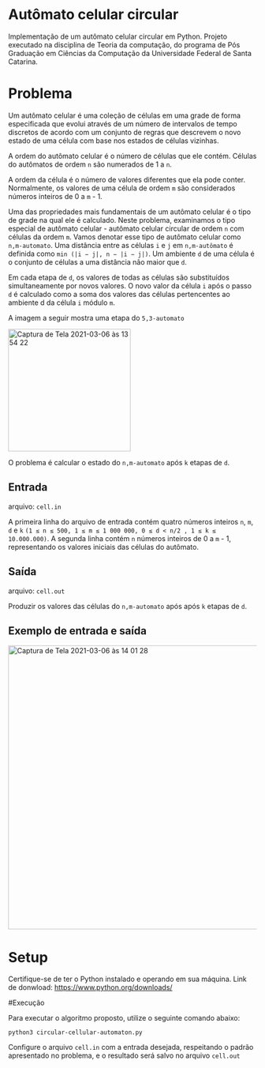 # Autômato celular circular

Implementação de um autômato celular circular em Python. Projeto executado na disciplina de Teoria da computação, do programa de Pós Graduação em Ciências da Computação da Universidade Federal de Santa Catarina.

# Problema 

Um autômato celular é uma coleção de células em uma grade de forma especificada que evolui através de um número de intervalos de tempo discretos de acordo com um conjunto de regras que descrevem o novo estado de uma célula com base nos estados de células vizinhas. 

A ordem do autômato celular é o número de células que ele contém. Células do autômatos de ordem ```n``` são numerados de 1 a ```n```.

A ordem da célula é o número de valores diferentes que ela pode conter. Normalmente, os valores de uma célula de ordem ```m``` são considerados números inteiros de 0 a ```m``` - 1.

Uma das propriedades mais fundamentais de um autômato celular é o tipo de grade na qual ele é calculado. Neste problema, examinamos o tipo especial de autômato celular - autômato celular circular de ordem ```n``` com células da ordem ```m```. Vamos denotar esse tipo de autômato celular como ```n,m-automato```.
Uma distância entre as células ```i``` e ```j``` em ```n,m-autômato``` é definida como ```min (|i − j|, n − |i − j|)```. Um ambiente ```d``` de uma célula é o conjunto de células a uma distância não maior que ```d```.

Em cada etapa de ```d```, os valores de todas as células são substituídos simultaneamente por novos valores. O novo valor da célula ```i``` após o passo ```d``` é calculado como a soma dos valores das células pertencentes ao ambiente d da célula ```i``` módulo ```m```.

A imagem a seguir mostra uma etapa do ```5,3-automato```

<img width="248" alt="Captura de Tela 2021-03-06 às 13 54 22" src="https://user-images.githubusercontent.com/11572814/110214479-76919500-7e83-11eb-9977-0b4b143788e1.png">

O problema é calcular o estado do ```n,m-automato``` após ```k``` etapas de ```d```.

## Entrada

arquivo: ```cell.in```

A primeira linha do arquivo de entrada contém quatro números inteiros ```n```, ```m```, ```d``` e ```k``` ```(1 ≤ n ≤ 500, 1 ≤ m ≤ 1 000 000, 0 ≤ d < n/2 , 1 ≤ k ≤ 10.000.000)```. A segunda linha contém ```n``` números inteiros de 0 a ```m``` - 1, representando os valores iniciais das células do autômato.

## Saída

arquivo: ```cell.out```

Produzir os valores das células do ```n,m-automato``` após após ```k``` etapas de ```d```.

## Exemplo de entrada e saída
<img width="575" alt="Captura de Tela 2021-03-06 às 14 01 28" src="https://user-images.githubusercontent.com/11572814/110214678-75ad3300-7e84-11eb-8d27-9470b4acd952.png">

# Setup

Certifique-se de ter o Python instalado e operando em sua máquina.
Link de donwload: https://www.python.org/downloads/

#Execução

Para executar o algoritmo proposto, utilize o seguinte comando abaixo: 
```
python3 circular-cellular-automaton.py 
```

Configure o arquivo ```cell.in``` com a entrada desejada, respeitando o padrão apresentado no problema, e o resultado será salvo no arquivo ```cell.out```







